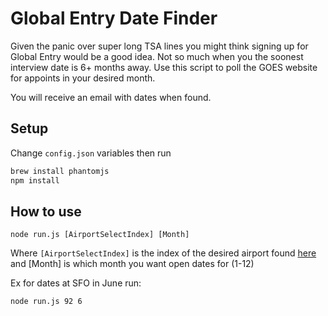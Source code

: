 # Global Entry Date Finder
Given the panic over super long TSA lines you might think signing up for Global Entry would be a good idea.  Not so much when you the soonest interview date is 6+ months away.  Use this script to  poll the GOES website for appoints in your desired month.

You will receive an email with dates when found.

## Setup
Change `config.json` variables then run
```bash
brew install phantomjs
npm install
```

## How to use
`node run.js [AirportSelectIndex] [Month]`

Where `[AirportSelectIndex]` is the index of the desired airport found [here](https://goes-app.cbp.dhs.gov/main/goes/SelectEnrollmentCenterPreAction.do) and [Month] is which month you want open dates for (1-12)

Ex for dates at SFO in June run:
```bash
node run.js 92 6
```
